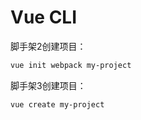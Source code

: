 #  Vue CLI

脚手架2创建项目：

```bash
vue init webpack my-project
```

脚手架3创建项目：

```bash
vue create my-project
```





